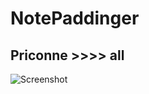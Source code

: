 # NotePaddinger
## Priconne >>>> all
![Screenshot](https://www.google.com/url?sa=i&url=https%3A%2F%2Fwww.youtube.com%2Fwatch%3Fv%3DzWGFqfMLd7Y&psig=AOvVaw0XljBhmfh9piCww-6WV-ju&ust=1691538238803000&source=images&cd=vfe&opi=89978449&ved=0CBEQjRxqFwoTCLip6ZDdy4ADFQAAAAAdAAAAABAE)
